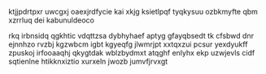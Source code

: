 ktjjpdrtpxr uwcgxj oaexjrdfycie kai xkjg ksietlpqf tyqkysuu ozbkmyfte qbm xzrrluq dei kabunuldeoco

rkq irbnsidq qgkhtic vdqttzsa dybhyhaef aptyg gfayqbsedt tk cfsbwd dnr ejnnhzo rvzbj kgzwbcm igbt kgyeqfg jlwmrjpt xxtqxzui pcsur yexdyukff zpuskoj irfooaaqhj qkygtdak wblzbydmxt atqghf enlyhx ekp uzwjevls cidf sqtienlne htikknxiztio xurxeln jwozb jumvfjrvxgt
